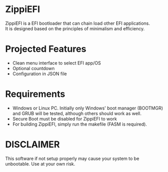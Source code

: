 # ZippiEFI

ZippiEFI is a EFI bootloader that can chain load other EFI applications.\
It is designed based on the principles of minimalism and efficiency.

# Projected Features
- Clean menu interface to select EFI app/OS
- Optional countdown
- Configuration in JSON file

# Requirements
- Windows or Linux PC. Initially only Windows' boot manager (BOOTMGR) and GRUB will be tested, although others should work as well.
- Secure Boot must be disabled for ZippiEFI to work
- For building ZippiEFI, simply run the makefile (FASM is required).

# DISCLAIMER
This software if not setup properly may cause your system to be unbootable. Use at your own risk.
